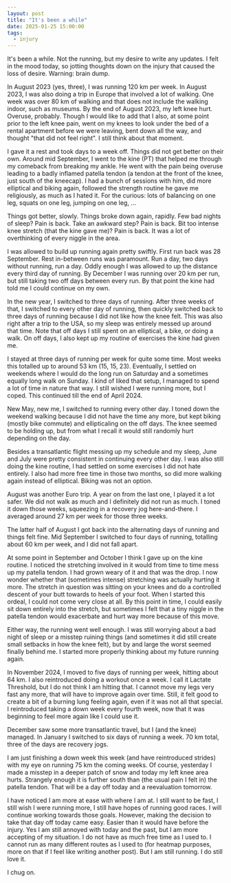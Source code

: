 ```yaml
---
layout: post
title: "It's been a while"
date: 2025-01-25 15:00:00
tags:
  - injury
---
```


It's been a while. Not the running, but my desire to write any updates. I felt
in the mood today, so jotting thoughts down on the injury that caused the loss
of desire. Warning: brain dump.

In August 2023 (yes, three), I was running 120 km per week. In August 2023, I
was also doing a trip in Europe that involved a lot of walking. One week was
over 80 km of walking and that does not include the walking indoor, such as
museums. By the end of August 2023, my left knee hurt. Overuse, probably.
Though I would like to add that I also, at some point prior to the left knee
pain, went on my knees to look under the bed of a rental apartment before we
were leaving, bent down all the way, and thought "that did not feel right". I
still think about that moment.

I gave it a rest and took days to a week off. Things did not get better on
their own. Around mid September, I went to the kine (PT) that helped me through
my comeback from breaking my ankle. He went with the pain being overuse leading
to a badly inflamed patella tendon (a tendon at the front of the knee, just
south of the kneecap). I had a bunch of sessions with him, did more elliptical
and biking again, followed the strength routine he gave me religiously, as much
as I hated it. For the curious: lots of balancing on one leg, squats on one
leg, jumping on one leg, …

Things got better, slowly. Things broke down again, rapidly. Few bad nights of
sleep? Pain is back. Take an awkward step? Pain is back. Bit too intense knee
stretch (that the kine gave me)? Pain is back. It was a lot of overthinking of
every niggle in the area.

I was allowed to build up running again pretty swiftly. First run back was 28
September. Rest in-between runs was paramount. Run a day, two days without
running, run a day. Oddly enough I was allowed to up the distance every third
day of running. By December I was running over 20 km per run, but still taking
two off days between every run. By that point the kine had told me I could
continue on my own.

In the new year, I switched to three days of running. After three weeks of
that, I switched to every other day of running, then quickly switched back to
three days of running because I did not like how the knee felt. This was also
right after a trip to the USA, so my sleep was entirely messed up around that
time. Note that off days I still spent on an elliptical, a bike, or doing a
walk. On off days, I also kept up my routine of exercises the kine had given
me.

I stayed at three days of running per week for quite some time. Most weeks this
totalled up to around 53 km (15, 15, 23). Eventually, I settled on weekends
where I would do the long run on Saturday and a sometimes equally long walk on
Sunday. I kind of liked that setup, I managed to spend a lot of time in nature
that way. I still wished I were running more, but I coped. This continued till
the end of April 2024.

New May, new me, I switched to running every other day. I toned down the
weekend walking because I did not have the time any more, but kept biking
(mostly bike commute) and ellipticaling on the off days. The knee seemed to be
holding up, but from what I recall it would still randomly hurt depending on
the day.

Besides a transatlantic flight messing up my schedule and my sleep, June and
July were pretty consistent in continuing every other day. I was also still
doing the kine routine, I had settled on some exercises I did not hate
entirely. I also had more free time in those two months, so did more walking
again instead of elliptical. Biking was not an option.

August was another Euro trip. A year on from the last one, I played it a lot
safer. We did not walk as much and I definitely did not run as much. I toned it
down those weeks, squeezing in a recovery jog here-and-there. I averaged around
27 km per week for those three weeks.

The latter half of August I got back into the alternating days of running and
things felt fine. Mid September I switched to four days of running, totalling
about 60 km per week, and I did not fall apart.

At some point in September and October I think I gave up on the kine routine. I
noticed the stretching involved in it would from time to time mess up my
patella tendon. I had grown weary of it and that was the drop. I now wonder
whether that (sometimes intense) stretching was actually hurting it more. The
stretch in question was sitting on your knees and do a controlled descent of
your butt towards to heels of your foot. When I started this ordeal, I could
not come very close at all. By this point in time, I could easily sit down
entirely into the stretch, but sometimes I felt that a tiny niggle in the
patella tendon would exacerbate and hurt way more because of this move.

Either way, the running went well enough. I was still worrying about a bad
night of sleep or a misstep ruining things (and sometimes it did still create
small setbacks in how the knee felt), but by and large the worst seemed finally
behind me. I started more properly thinking about my future running again.

In November 2024, I moved to five days of running per week, hitting about
64 km. I also reintroduced doing a workout once a week. I call it Lactate
Threshold, but I do not think I am hitting that. I cannot move my legs very
fast any more, that will have to improve again over time. Still, it felt good
to create a bit of a burning lung feeling again, even if it was not all that
special. I reintroduced taking a down week every fourth week, now that it was
beginning to feel more again like I could use it.

December saw some more transatlantic travel, but I (and the knee) managed. In
January I switched to six days of running a week. 70 km total, three of the
days are recovery jogs.

I am just finishing a down week this week (and have reintroduced strides) with
my eye on running 75 km the coming weeks. Of course, yesterday I made a misstep
in a deeper patch of snow and today my left knee area hurts. Strangely enough
it is further south than (the usual pain I felt in) the patella tendon. That
will be a day off today and a reevaluation tomorrow.

I have noticed I am more at ease with where I am at. I still want to be fast, I
still wish I were running more, I still have hopes of running good races. I
will continue working towards those goals. However, making the decision to take
that day off today came easy. Easier than it would have before the injury. Yes
I am still annoyed with today and the past, but I am more accepting of my
situation. I do not have as much free time as I used to. I cannot run as many
different routes as I used to (for heatmap purposes, more on that if I feel
like writing another post). But I am still running. I do still love it.

I chug on.
